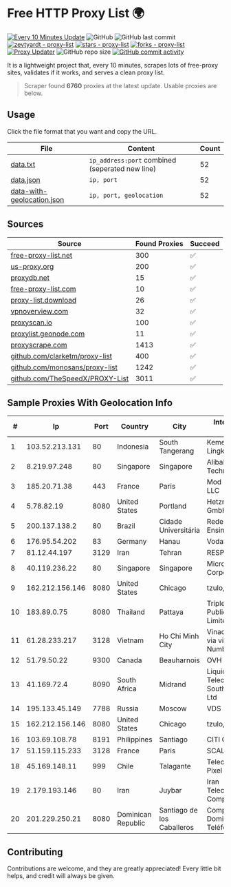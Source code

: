 
# Free HTTP Proxy List 🌍

[![Every 10 Minutes Update](https://github.com/mertguvencli/http-proxy-list/actions/workflows/main.yml/badge.svg?branch=main)](https://github.com/mertguvencli/http-proxy-list/actions/workflows/main.yml)
![GitHub](https://img.shields.io/github/license/mertguvencli/http-proxy-list)
![GitHub last commit](https://img.shields.io/github/last-commit/mertguvencli/http-proxy-list)
[![zevtyardt - proxy-list](https://img.shields.io/static/v1?label=zevtyardt&message=proxy-list&color=blue&logo=github)](https://github.com/zevtyardt/proxy-list "Go to GitHub repo")
[![stars - proxy-list](https://img.shields.io/github/stars/zevtyardt/proxy-list?style=social)](https://github.com/zevtyardt/proxy-list)
[![forks - proxy-list](https://img.shields.io/github/forks/zevtyardt/proxy-list?style=social)](https://github.com/zevtyardt/proxy-list)
[![Proxy Updater](https://github.com/zevtyardt/proxy-list/workflows/Proxy%20Updater/badge.svg)](https://github.com/zevtyardt/proxy-list/actions?query=workflow:"Proxy+Updater")
![GitHub repo size](https://img.shields.io/github/repo-size/zevtyardt/proxy-list)
[![GitHub commit activity](https://img.shields.io/github/commit-activity/m/zevtyardt/proxy-list?logo=commits)](https://github.com/zevtyardt/proxy-list/commits/main)

It is a lightweight project that, every 10 minutes, scrapes lots of free-proxy sites, validates if it works, and serves a clean proxy list.

> Scraper found **6760** proxies at the latest update. Usable proxies are below.

## Usage

Click the file format that you want and copy the URL.

|File|Content|Count|
|----|-------|-----|
|[data.txt](https://raw.githubusercontent.com/mertguvencli/http-proxy-list/main/proxy-list/data.txt)|`ip_address:port` combined (seperated new line)|52|
|[data.json](https://raw.githubusercontent.com/mertguvencli/http-proxy-list/main/proxy-list/data.json)|`ip, port`|52|
|[data-with-geolocation.json](https://raw.githubusercontent.com/mertguvencli/http-proxy-list/main/proxy-list/data-with-geolocation.json)|`ip, port, geolocation`|52|

## Sources

|Source|Found Proxies|Succeed|
|------|-------------|-------|
|[free-proxy-list.net](https://free-proxy-list.net)|300|✅|
|[us-proxy.org](https://www.us-proxy.org)|200|✅|
|[proxydb.net](http://proxydb.net)|15|✅|
|[free-proxy-list.com](https://free-proxy-list.com/?page=&port=&type%5B%5D=http&type%5B%5D=https&up_time=0&search=Search)|10|✅|
|[proxy-list.download](https://www.proxy-list.download/HTTP)|26|✅|
|[vpnoverview.com](https://vpnoverview.com/privacy/anonymous-browsing/free-proxy-servers)|32|✅|
|[proxyscan.io](https://www.proxyscan.io)|100|✅|
|[proxylist.geonode.com](https://proxylist.geonode.com/api/proxy-list?limit=300&page=1&sort_by=lastChecked&sort_type=desc&protocols=http,https)|11|✅|
|[proxyscrape.com](https://api.proxyscrape.com/v2/?request=displayproxies&protocol=http&timeout=10000&country=all&ssl=all&anonymity=all)|1413|✅|
|[github.com/clarketm/proxy-list](https://raw.githubusercontent.com/clarketm/proxy-list/master/proxy-list-raw.txt)|400|✅|
|[github.com/monosans/proxy-list](https://raw.githubusercontent.com/monosans/proxy-list/main/proxies/http.txt)|1242|✅|
|[github.com/TheSpeedX/PROXY-List](https://raw.githubusercontent.com/TheSpeedX/PROXY-List/master/http.txt)|3011|✅|


## Sample Proxies With Geolocation Info

|#|Ip|Port|Country|City|Internet Service Provider|
|-|--|----|-------|----|-------------------------|
|1|103.52.213.131|80|Indonesia|South Tangerang|Kementerian Lingkungan Hidup|
|2|8.219.97.248|80|Singapore|Singapore|Alibaba (US) Technology Co., Ltd.|
|3|185.20.71.38|443|France|Paris|Mod Mission Critical LLC|
|4|5.78.82.19|8080|United States|Portland|Hetzner Online GmbH|
|5|200.137.138.2|80|Brazil|Cidade Universitária|Rede Nacional de Ensino e Pesquisa|
|6|176.95.54.202|83|Germany|Hanau|Vodafone GmbH|
|7|81.12.44.197|3129|Iran|Tehran|RESPINA Networks|
|8|40.119.236.22|80|Singapore|Singapore|Microsoft Corporation|
|9|162.212.156.146|8080|United States|Chicago|tzulo, inc.|
|10|183.89.0.75|8080|Thailand|Pattaya|Triple T Broadband Public Company Limited|
|11|61.28.233.217|3128|Vietnam|Ho Chi Minh City|Vinadata broadcast via vinagame AS Number|
|12|51.79.50.22|9300|Canada|Beauharnois|OVH SAS|
|13|41.169.72.4|8090|South Africa|Midrand|Liquid Telecommunications South Africa (Pty) Ltd|
|14|195.133.45.149|7788|Russia|Moscow|VDS|
|15|162.212.156.146|8080|United States|Chicago|tzulo, inc.|
|16|103.69.108.78|8191|Philippines|Santiago|CITI Cableworld Inc.|
|17|51.159.115.233|3128|France|Paris|SCALEWAY|
|18|45.169.148.11|999|Chile|Talagante|Telecomunicaciones Pixel Ltda.|
|19|2.179.193.146|80|Iran|Juybar|Iran Telecommunication Company PJS|
|20|201.229.250.21|8080|Dominican Republic|Santiago de los Caballeros|Compañía Dominicana de Teléfonos S. A.|



## Contributing

Contributions are welcome, and they are greatly appreciated! Every
little bit helps, and credit will always be given.

